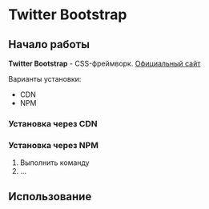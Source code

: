 # Twitter Bootstrap

## Начало работы
**Twitter Bootstrap** - CSS-фреймворк. [Официальный сайт](https.//getbootstrap.com)

Варианты установки:
* CDN
* NPM

### Установка через CDN

### Установка через NPM

1. Выполнить команду
1. ...

## Использование